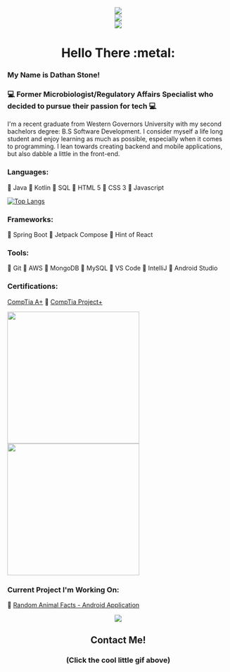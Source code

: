 <div id="header" align="center">
    <img src="https://media.giphy.com/media/vzO0Vc8b2VBLi/giphy.gif">
    <div id="badges">
        <a href = "https://www.devstone.io">
            <img src="https://img.shields.io/badge/Portfolio-DevStone-blue?style=for-the-badge&logo=appveyor">
        </a>
    </div>
</div>

<div align="center">
    <img src="https://komarev.com/ghpvc/?username=DathanStoneDev">
</div>

<div align="center">
    <h1> Hello There :metal: </h1>
</div>

### My Name is Dathan Stone!

### :computer: Former Microbiologist/Regulatory Affairs Specialist who decided to pursue their passion for tech :computer:

I'm a recent graduate from Western Governors University with my second bachelors degree: B.S Software Development. I consider myself a life long student and enjoy learning as much as possible, especially when it comes to programming. I lean towards creating backend and mobile applications, but also dabble a little in the front-end.

### Languages:
 :small_blue_diamond: Java
 :small_blue_diamond: Kotlin
 :small_blue_diamond: SQL
 :small_blue_diamond: HTML 5
 :small_blue_diamond: CSS 3
 :small_blue_diamond: Javascript
 

[![Top Langs](https://github-readme-stats.vercel.app/api/top-langs/?username=DathanStoneDev&layout=compact)](https://github.com/anuraghazra/github-readme-stats)

 
### Frameworks:
:small_blue_diamond: Spring Boot
:small_blue_diamond: Jetpack Compose
:small_blue_diamond: Hint of React

### Tools:
 :small_blue_diamond: Git
 :small_blue_diamond: AWS
 :small_blue_diamond: MongoDB
 :small_blue_diamond: MySQL
 :small_blue_diamond: VS Code
 :small_blue_diamond: IntelliJ
 :small_blue_diamond: Android Studio
 
 ### Certifications:
 [CompTia A+](https://www.credly.com/badges/3470fd88-7451-4db2-9d93-bd4fac1efbb3/public_url)   :small_blue_diamond:   [CompTia Project+](https://www.credly.com/badges/cbe349cd-239b-4356-b59a-a33f9971e058/public_url)
 
<img src = "https://user-images.githubusercontent.com/73630546/184453853-5120a36a-7994-4411-a50d-e482e571f876.png" width="300" height="300">              <img src = "https://user-images.githubusercontent.com/73630546/184454017-a64f9abf-ce7a-418b-aa7d-dbb309126257.png" width="300" height="300">
 
 
 ### Current Project I'm Working On:
 :small_blue_diamond: <a href="https://github.com/DathanStoneDev/Random-Animal-Facts">Random Animal Facts - Android Application</a>

<div id="contact" align="center">
    <a href = "https://www.devstone.io/#contact-section">
        <img src = "https://media.giphy.com/media/8ZcdwzxoFi1SilItlT/giphy.gif"> 
    </a>
    <h2>Contact Me!</h2>
    <h3>(Click the cool little gif above)</h3>
</div>





